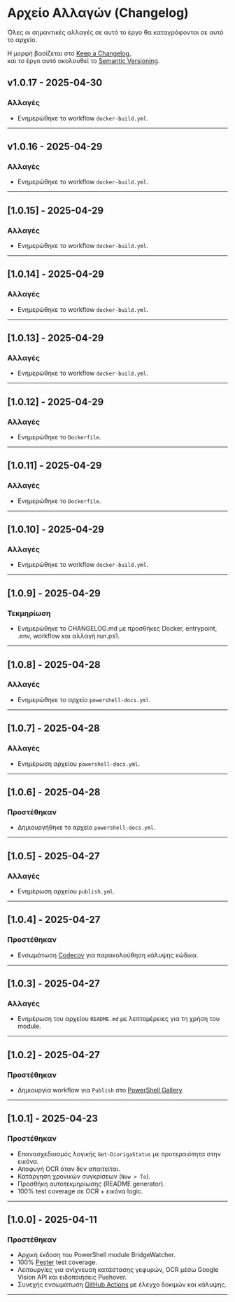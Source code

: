 # Αρχείο Αλλαγών (Changelog)

Όλες οι σημαντικές αλλαγές σε αυτό το έργο θα καταγράφονται σε αυτό το αρχείο.

Η μορφή βασίζεται στο [Keep a Changelog](https://keepachangelog.com/el/1.1.0/),  
και το έργο αυτό ακολουθεί το [Semantic Versioning](https://semver.org/spec/v2.0.0.html).

## v1.0.17 - 2025-04-30

### Αλλαγές

- Ενημερώθηκε το workflow `docker-build.yml`.

---

## v1.0.16 - 2025-04-29

### Αλλαγές

- Ενημερώθηκε το workflow `docker-build.yml`.
  
---

## [1.0.15] - 2025-04-29

### Αλλαγές

- Ενημερώθηκε το workflow `docker-build.yml`.

---

## [1.0.14] - 2025-04-29

### Αλλαγές

- Ενημερώθηκε το workflow `docker-build.yml`.

---

## [1.0.13] - 2025-04-29

### Αλλαγές

- Ενημερώθηκε το workflow `docker-build.yml`.

---

## [1.0.12] - 2025-04-29

### Αλλαγές

- Ενημερώθηκε το `Dockerfile`.

---

## [1.0.11] - 2025-04-29

### Αλλαγές

- Ενημερώθηκε το `Dockerfile`.

---

## [1.0.10] - 2025-04-29

### Αλλαγές

- Ενημερώθηκε το workflow `docker-build.yml`.

---

## [1.0.9] - 2025-04-29

### Τεκμηρίωση

- Ενημερώθηκε το CHANGELOG.md με προσθήκες Docker, entrypoint, .env, workflow και αλλαγή run.ps1.

---

## [1.0.8] - 2025-04-28

### Αλλαγές

- Ενημερώθηκε το αρχείο `powershell-docs.yml`.

---

## [1.0.7] - 2025-04-28

### Αλλαγές

- Ενημέρωση αρχείου `powershell-docs.yml`.

---

## [1.0.6] - 2025-04-28

### Προστέθηκαν

- Δημιουργήθηκε το αρχείο `powershell-docs.yml`.

---

## [1.0.5] - 2025-04-27

### Αλλαγές

- Ενημέρωση αρχείου `publish.yml`.

---

## [1.0.4] - 2025-04-27

### Προστέθηκαν

- Ενσωμάτωση [Codecov](https://about.codecov.io/) για παρακολούθηση κάλυψης κώδικα.

---

## [1.0.3] - 2025-04-27

### Αλλαγές

- Ενημέρωση του αρχείου `README.md` με λεπτομέρειες για τη χρήση του module.

---

## [1.0.2] - 2025-04-27

### Προστέθηκαν

- Δημιουργία workflow για `Publish` στο [PowerShell Gallery](https://www.powershellgallery.com/).

---

## [1.0.1] - 2025-04-23

### Προστέθηκαν

- Επανασχεδιασμός λογικής `Get-DiorigaStatus` με προτεραιότητα στην εικόνα.
- Αποφυγή OCR όταν δεν απαιτείται.
- Κατάργηση χρονικών συγκρίσεων (`Now > To`).
- Προσθήκη αυτοτεκμηρίωσης (README generator).
- 100% test coverage σε OCR + εικόνα logic.

---

## [1.0.0] - 2025-04-11

### Προστέθηκαν

- Αρχική έκδοση του PowerShell module BridgeWatcher.
- 100% [Pester](https://pester.dev/) test coverage.
- Λειτουργίες για ανίχνευση κατάστασης γεφυρών, OCR μέσω Google Vision API και ειδοποιήσεις Pushover.
- Συνεχής ενσωμάτωση [GitHub Actions](https://docs.github.com/en/actions) με έλεγχο δοκιμών και κάλυψης.

---
